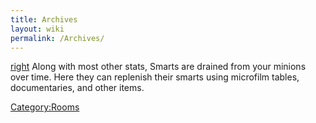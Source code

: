 ```yaml
---
title: Archives
layout: wiki
permalink: /Archives/
---
```


[right](/image:archives.jpg "wikilink") Along with most other stats,
Smarts are drained from your minions over time. Here they can replenish
their smarts using microfilm tables, documentaries, and other items.

[Category:Rooms](/Category:Rooms "wikilink")